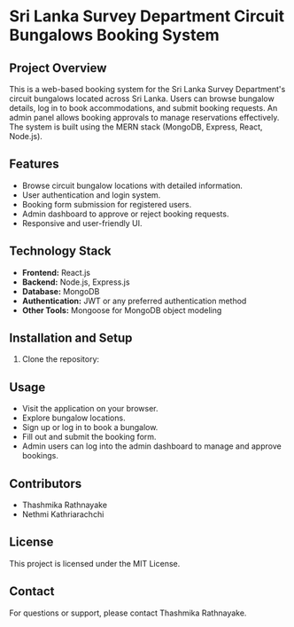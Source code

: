 # Sri Lanka Survey Department Circuit Bungalows Booking System

## Project Overview
This is a web-based booking system for the Sri Lanka Survey Department's circuit bungalows located across Sri Lanka. Users can browse bungalow details, log in to book accommodations, and submit booking requests. An admin panel allows booking approvals to manage reservations effectively. The system is built using the MERN stack (MongoDB, Express, React, Node.js).

## Features
- Browse circuit bungalow locations with detailed information.
- User authentication and login system.
- Booking form submission for registered users.
- Admin dashboard to approve or reject booking requests.
- Responsive and user-friendly UI.

## Technology Stack
- **Frontend:** React.js
- **Backend:** Node.js, Express.js
- **Database:** MongoDB
- **Authentication:** JWT or any preferred authentication method
- **Other Tools:** Mongoose for MongoDB object modeling

## Installation and Setup
1. Clone the repository:


## Usage
- Visit the application on your browser.
- Explore bungalow locations.
- Sign up or log in to book a bungalow.
- Fill out and submit the booking form.
- Admin users can log into the admin dashboard to manage and approve bookings.

## Contributors
- Thashmika Rathnayake
- Nethmi Kathriarachchi

## License
This project is licensed under the MIT License.

## Contact
For questions or support, please contact Thashmika Rathnayake.

